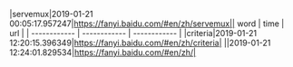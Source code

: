 
|servemux|2019-01-21 00:05:17.957247|https://fanyi.baidu.com/#en/zh/servemux|| word | time | url |
| ------------ | ------------ | ------------ |
|criteria|2019-01-21 12:20:15.396349|https://fanyi.baidu.com/#en/zh/criteria|
||2019-01-21 12:24:01.829534|https://fanyi.baidu.com/#en/zh/|